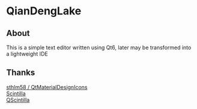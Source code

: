 # QianDengLake

## About

This is a simple text editor written using Qt6, later may be transformed into a lightweight IDE

## Thanks
[sthlm58 / QtMaterialDesignIcons](https://github.com/sthlm58/QtMaterialDesignIcons)  
[Scintilla](https://www.scintilla.org/)  
[QScintilla](https://riverbankcomputing.com/software/qscintilla/download)